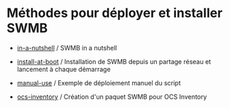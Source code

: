 # Méthodes pour déployer et installer SWMB

 * [in-a-nutshell](./in-a-nutshell) / SWMB in a nutshell

 * [install-at-boot](./install-at-boot) / Installation de SWMB depuis un partage réseau et lancement à chaque démarrage

 * [manual-use](./manual-use) / Exemple de déploiement manuel du script

 * [ocs-inventory](./ocs-inventory) / Création d'un paquet SWMB pour OCS Inventory

